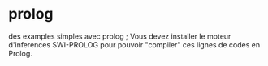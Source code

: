 # prolog
des examples simples avec prolog ;
Vous devez installer le moteur d'inferences SWI-PROLOG pour pouvoir "compiler" ces lignes de codes en Prolog.
